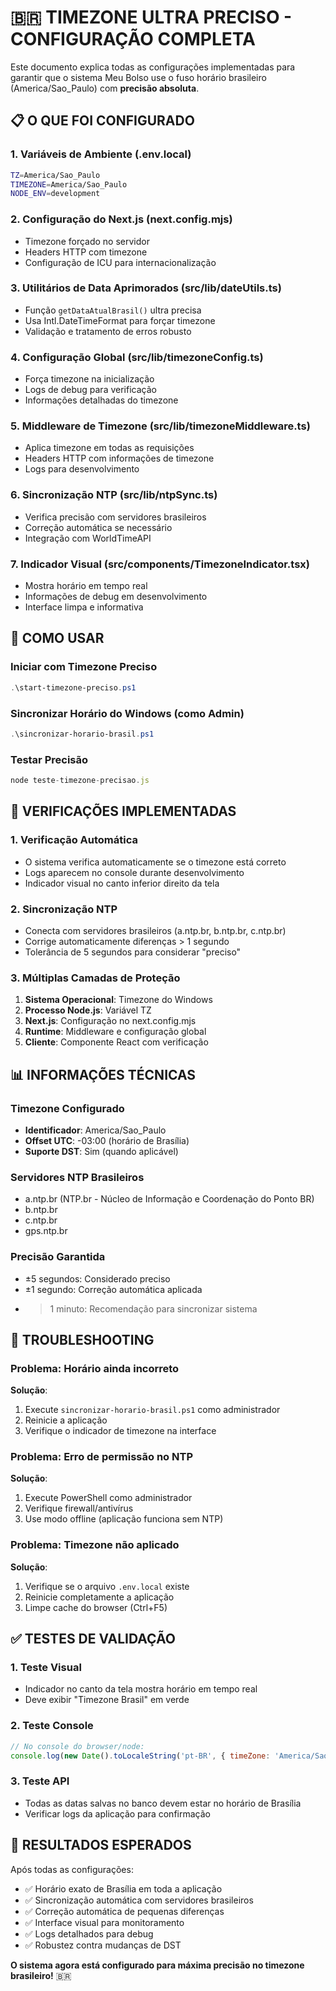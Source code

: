 # 🇧🇷 TIMEZONE ULTRA PRECISO - CONFIGURAÇÃO COMPLETA

Este documento explica todas as configurações implementadas para garantir que o sistema Meu Bolso use o fuso horário brasileiro (America/Sao_Paulo) com **precisão absoluta**.

## 📋 O QUE FOI CONFIGURADO

### 1. Variáveis de Ambiente (.env.local)
```bash
TZ=America/Sao_Paulo
TIMEZONE=America/Sao_Paulo
NODE_ENV=development
```

### 2. Configuração do Next.js (next.config.mjs)
- Timezone forçado no servidor
- Headers HTTP com timezone
- Configuração de ICU para internacionalização

### 3. Utilitários de Data Aprimorados (src/lib/dateUtils.ts)
- Função `getDataAtualBrasil()` ultra precisa
- Usa Intl.DateTimeFormat para forçar timezone
- Validação e tratamento de erros robusto

### 4. Configuração Global (src/lib/timezoneConfig.ts)
- Força timezone na inicialização
- Logs de debug para verificação
- Informações detalhadas do timezone

### 5. Middleware de Timezone (src/lib/timezoneMiddleware.ts)
- Aplica timezone em todas as requisições
- Headers HTTP com informações de timezone
- Logs para desenvolvimento

### 6. Sincronização NTP (src/lib/ntpSync.ts)
- Verifica precisão com servidores brasileiros
- Correção automática se necessário
- Integração com WorldTimeAPI

### 7. Indicador Visual (src/components/TimezoneIndicator.tsx)
- Mostra horário em tempo real
- Informações de debug em desenvolvimento
- Interface limpa e informativa

## 🚀 COMO USAR

### Iniciar com Timezone Preciso
```powershell
.\start-timezone-preciso.ps1
```

### Sincronizar Horário do Windows (como Admin)
```powershell
.\sincronizar-horario-brasil.ps1
```

### Testar Precisão
```javascript
node teste-timezone-precisao.js
```

## 🔧 VERIFICAÇÕES IMPLEMENTADAS

### 1. Verificação Automática
- O sistema verifica automaticamente se o timezone está correto
- Logs aparecem no console durante desenvolvimento
- Indicador visual no canto inferior direito da tela

### 2. Sincronização NTP
- Conecta com servidores brasileiros (a.ntp.br, b.ntp.br, c.ntp.br)
- Corrige automaticamente diferenças > 1 segundo
- Tolerância de 5 segundos para considerar "preciso"

### 3. Múltiplas Camadas de Proteção
1. **Sistema Operacional**: Timezone do Windows
2. **Processo Node.js**: Variável TZ
3. **Next.js**: Configuração no next.config.mjs
4. **Runtime**: Middleware e configuração global
5. **Cliente**: Componente React com verificação

## 📊 INFORMAÇÕES TÉCNICAS

### Timezone Configurado
- **Identificador**: America/Sao_Paulo
- **Offset UTC**: -03:00 (horário de Brasília)
- **Suporte DST**: Sim (quando aplicável)

### Servidores NTP Brasileiros
- a.ntp.br (NTP.br - Núcleo de Informação e Coordenação do Ponto BR)
- b.ntp.br
- c.ntp.br
- gps.ntp.br

### Precisão Garantida
- ±5 segundos: Considerado preciso
- ±1 segundo: Correção automática aplicada
- >1 minuto: Recomendação para sincronizar sistema

## 🐛 TROUBLESHOOTING

### Problema: Horário ainda incorreto
**Solução**:
1. Execute `sincronizar-horario-brasil.ps1` como administrador
2. Reinicie a aplicação
3. Verifique o indicador de timezone na interface

### Problema: Erro de permissão no NTP
**Solução**:
1. Execute PowerShell como administrador
2. Verifique firewall/antivírus
3. Use modo offline (aplicação funciona sem NTP)

### Problema: Timezone não aplicado
**Solução**:
1. Verifique se o arquivo `.env.local` existe
2. Reinicie completamente a aplicação
3. Limpe cache do browser (Ctrl+F5)

## ✅ TESTES DE VALIDAÇÃO

### 1. Teste Visual
- Indicador no canto da tela mostra horário em tempo real
- Deve exibir "Timezone Brasil" em verde

### 2. Teste Console
```javascript
// No console do browser/node:
console.log(new Date().toLocaleString('pt-BR', { timeZone: 'America/Sao_Paulo' }));
```

### 3. Teste API
- Todas as datas salvas no banco devem estar no horário de Brasília
- Verificar logs da aplicação para confirmação

## 🎯 RESULTADOS ESPERADOS

Após todas as configurações:
- ✅ Horário exato de Brasília em toda a aplicação
- ✅ Sincronização automática com servidores brasileiros
- ✅ Correção automática de pequenas diferenças
- ✅ Interface visual para monitoramento
- ✅ Logs detalhados para debug
- ✅ Robustez contra mudanças de DST

**O sistema agora está configurado para máxima precisão no timezone brasileiro!** 🇧🇷
